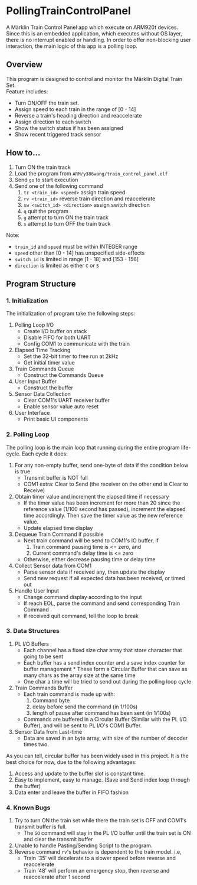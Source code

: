 # PollingTrainControlPanel

A Märklin Train Control Panel app which execute on ARM920t devices. Since this is an embedded application, which executes without OS layer, there is no interrupt enabled or handling. In order to offer non-blocking user interaction, the main logic of this app is a polling loop. 

## Overview

This program is designed to control and monitor the Märklin Digital Train Set.   
Feature includes:

* Turn ON/OFF the train set. 
* Assign speed to each train in the range of [0 - 14]
* Reverse a train's heading direction and reaccelerate 
* Assign direction to each switch
* Show the switch status if has been assigned
* Show recent triggered track sensor

## How to...

1. Turn ON the train track
2. Load the program from `ARM/y386wang/train_control_panel.elf`
3. Send `go` to start execution
4. Send one of the following command
	1. `tr <train_id> <speed>` 	assign train speed
	2. `rv <train_id>` reverse train direction and reaccelerate
	3. `sw <switch_id> <direction>` assign switch direction
	4. `q` quit the program
	5. `g` attempt to turn ON the train track
	6. `s` attempt to turn OFF the train track
	
Note: 

* `train_id` and `speed` must be within INTEGER range
* `speed` other than [0 - 14] has unspecified side-effects
* `switch_id` is limited in range [1 - 18] and [153 - 156]
* `direction` is limited as either `C` or `S`

## Program Structure

### 1. Initialization

The initialization of program take the following steps:

1. Polling Loop I/O
	* Create I/O buffer on stack
	* Disable FIFO for both UART
	* Config COM1 to communicate with the train 
2. Elapsed Time Tracking
	* Set the 32-bit timer to free run at 2kHz
	* Get initial timer value
3. Train Commands Queue
	* Construct the Commands Queue	
4. User Input Buffer
	* Construct the buffer
5. Sensor Data Collection
	* Clear COM1's UART receiver buffer
	* Enable sensor value auto reset
6. User Interface
	* Print basic UI components

### 2. Polling Loop

The polling loop is the main loop that running during the entire program life-cycle. Each cycle it does: 

1. For any non-empty buffer, send one-byte of data if the condition below is true
	* Transmit buffer is NOT full
	* COM1 extra: Clear to Send (the receiver on the other end is Clear to Receive)
2. Obtain timer value and increment the elapsed time if necessary
	* If the timer value has been increment for more than 20 since the reference value (1/100 second has passed), increment the elapsed time accordingly. Then save the timer value as the new reference value. 
	* Update elapsed time display
3. Dequeue Train Command if possible
	* Next train command will be send to COM1's IO buffer, if
		1. Train command pausing time is <= zero, and
		2. Current command's delay time is <= zero
	* Otherwise, either decrease pausing time or delay time
4. Collect Sensor data from COM1
	* Parse sensor data if received any, then update the display
	* Send new request if all expected data has been received, or timed out
5. Handle User Input
	* Change command display according to the input
	* If reach EOL, parse the command and send corresponding Train Command
	* If received quit command, tell the loop to break

### 3. Data Structures

1. PL I/O Buffers
	* Each channel has a fixed size char array that store character that going to be sent
	* Each buffer has a send index counter and a save index counter for buffer management	* These form a Circular Buffer that can save as many chars as the array size at the same time
	* One char a time will be tried to send out during the polling loop cycle
2. Train Commands Buffer
	* Each train command is made up with: 
		1. Command byte
		2. delay before send the command (in 1/100s)
		3. length of pause after command has been sent (in 1/100s)
	* Commands are buffered in a Circular Buffer (Similar with the PL I/O Buffer), and will be sent to PL I/O's COM1 Buffer. 
3. Sensor Data from Last-time
	* Data are saved in an byte array, with size of the number of decoder times two. 

As you can tell, circular buffer has been widely used in this project. It is the best choice for now, due to the following advantages: 

1. Access and update to the buffer slot is constant time. 
2. Easy to implement, easy to manage. (Save and Send index loop through the buffer)
3. Data enter and leave the buffer in FIFO fashion

### 4. Known Bugs

1. Try to turn ON the train set while there the train set is OFF and COM1's transmit buffer is full. 
	* The `GO` command will stay in the PL I/O buffer until the train set is ON and clear the transmit buffer
2. Unable to handle Pasting/Sending Script to the program. 
3. Reverse command `rv`'s behavior is dependent to the train model. i.e,
	* Train '35' will decelerate to a slower speed before reverse and reaccelerate
	* Train '48' will perform an emergency stop, then reverse and reaccelerate after 1 second
